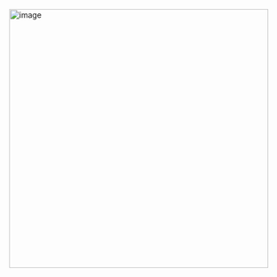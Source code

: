 <img width="468" alt="image" src="https://github.com/user-attachments/assets/19c71e98-3637-4235-a92e-3c45b9b7b5e7" />
